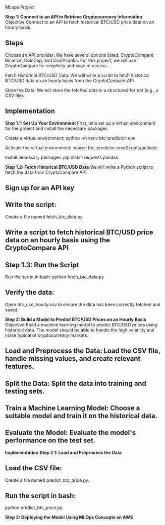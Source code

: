 MLops Project

**Step 1: Connect to an API to Retrieve Cryptocurrency Information**
Objective
Connect to an API to fetch historical BTC/USD price data on an hourly basis.

## Steps
Choose an API provider: We have several options listed: CryptoCompare, Binance, CoinCap, and CoinPaprika. For this project, we will use CryptoCompare for simplicity and ease of access.

Fetch Historical BTC/USD Data: We will write a script to fetch historical BTC/USD data on an hourly basis from the CryptoCompare API.

Store the Data: We will store the fetched data in a structured format (e.g., a CSV file).

## Implementation ##
**Step 1.1: Set Up Your Environment**
First, let's set up a virtual environment for the project and install the necessary packages.

Create a virtual environment:
 python -m venv btc-predictor-env

Activate the virtual environment:
 source btc-predictor-env/Scripts/activate

Install necessary packages:
 pip install requests pandas


**Step 1.2: Fetch Historical BTC/USD Data**
We will write a Python script to fetch the data from CryptoCompare API.

## Sign up for an API key

## Write the script:
Create a file named fetch_btc_data.py.

## Write a script to fetch historical BTC/USD price data on an hourly basis using the CryptoCompare API

## Step 1.3: Run the Script
Run the script in bash:
 python fetch_btc_data.py

## Verify the data: 
Open btc_usd_hourly.csv to ensure the data has been correctly fetched and saved.


**Step 2: Build a Model to Predict BTC/USD Prices on an Hourly Basis** 
Objective
Build a machine learning model to predict BTC/USD prices using historical data. The model should be able to handle the high volatility and noise typical of cryptocurrency markets.

## Load and Preprocess the Data: Load the CSV file, handle missing values, and create relevant features.
## Split the Data: Split the data into training and testing sets.
## Train a Machine Learning Model: Choose a suitable model and train it on the historical data.
## Evaluate the Model: Evaluate the model's performance on the test set.

**Implementation**
**Step 2.1: Load and Preprocess the Data**

## Load the CSV file:
Create a file named predict_btc_price.py.

## Run the script in bash:
 python predict_btc_price.py


**Step 3: Deploying the Model Using MLOps Concepts on AWS**
